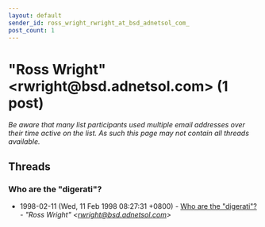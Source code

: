 ```yaml
---
layout: default
sender_id: ross_wright_rwright_at_bsd_adnetsol_com_
post_count: 1
---
```


# "Ross Wright" <rwright<span>@</span>bsd.adnetsol.com> (1 post)

_Be aware that many list participants used multiple email addresses over their time active on the list. As such this page may not contain all threads available._

## Threads

### Who are the "digerati"?
+ 1998-02-11 (Wed, 11 Feb 1998 08:27:31 +0800) - [Who are the "digerati"?](/archive/1998/02/079a9c67b4e18ec6c67cea160b2d45ba2e67afb6fdcf7444a5c2175a15848795) - _"Ross Wright" \<rwright@bsd.adnetsol.com\>_

